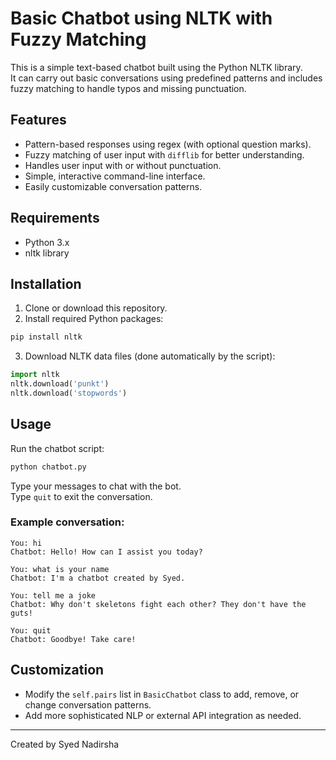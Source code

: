 
# Basic Chatbot using NLTK with Fuzzy Matching

This is a simple text-based chatbot built using the Python NLTK library.  
It can carry out basic conversations using predefined patterns and includes fuzzy matching to handle typos and missing punctuation.

## Features

- Pattern-based responses using regex (with optional question marks).
- Fuzzy matching of user input with `difflib` for better understanding.
- Handles user input with or without punctuation.
- Simple, interactive command-line interface.
- Easily customizable conversation patterns.

## Requirements

- Python 3.x
- nltk library

## Installation

1. Clone or download this repository.
2. Install required Python packages:

```bash
pip install nltk
```

3. Download NLTK data files (done automatically by the script):

```python
import nltk
nltk.download('punkt')
nltk.download('stopwords')
```

## Usage

Run the chatbot script:

```bash
python chatbot.py
```

Type your messages to chat with the bot.  
Type `quit` to exit the conversation.

### Example conversation:

```
You: hi
Chatbot: Hello! How can I assist you today?

You: what is your name
Chatbot: I'm a chatbot created by Syed.

You: tell me a joke
Chatbot: Why don't skeletons fight each other? They don't have the guts!

You: quit
Chatbot: Goodbye! Take care!
```

## Customization

- Modify the `self.pairs` list in `BasicChatbot` class to add, remove, or change conversation patterns.
- Add more sophisticated NLP or external API integration as needed.



---

Created by Syed Nadirsha
